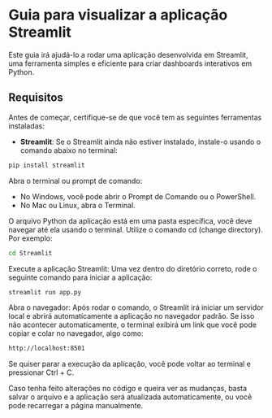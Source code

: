 # Guia para visualizar a aplicação Streamlit

Este guia irá ajudá-lo a rodar uma aplicação desenvolvida em Streamlit, uma ferramenta simples e eficiente para criar dashboards interativos em Python.

## Requisitos

Antes de começar, certifique-se de que você tem as seguintes ferramentas instaladas:

- **Streamlit**: Se o Streamlit ainda não estiver instalado, instale-o usando o comando abaixo no terminal:
```bash
pip install streamlit
```
Abra o terminal ou prompt de comando:

- No Windows, você pode abrir o Prompt de Comando ou o PowerShell.
- No Mac ou Linux, abra o Terminal.

O arquivo Python da aplicação está em uma pasta específica, você deve navegar até ela usando o terminal. Utilize o comando cd (change directory). Por exemplo:
``` bash
cd Streamlit
```
Execute a aplicação Streamlit: Uma vez dentro do diretório correto, rode o seguinte comando para iniciar a aplicação:
``` bash
streamlit run app.py
```
Abra o navegador: Após rodar o comando, o Streamlit irá iniciar um servidor local e abrirá automaticamente a aplicação no navegador padrão. Se isso não acontecer automaticamente, o terminal exibirá um link que você pode copiar e colar no navegador, algo como:
``` bash
http://localhost:8501
```
Se quiser parar a execução da aplicação, você pode voltar ao terminal e pressionar Ctrl + C.

Caso tenha feito alterações no código e queira ver as mudanças, basta salvar o arquivo e a aplicação será atualizada automaticamente, ou você pode recarregar a página manualmente.
